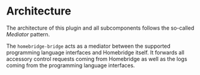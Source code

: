 # Architecture

The architecture of this plugin and all subcomponents follows the so-called *Mediator* pattern.

The `homebridge-bridge` acts as a mediator between the supported programming language interfaces and Homebridge itself.
It forwards all accessory control requests coming from Homebridge as well as the logs coming from the programming language interfaces.
